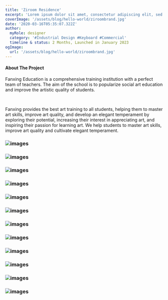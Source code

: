 ```yaml
---
title: 'Ziroom Residence'
excerpt: 'Lorem ipsum dolor sit amet, consectetur adipiscing elit, sed do eiusmod tempor incididunt ut labore et dolore magna aliqua. Praesent elementum facilisis leo vel fringilla est ullamcorper eget. At imperdiet dui accumsan sit amet nulla facilities morbi tempus.'
coverImage: '/assets/blog/hello-world/ziroombrand.jpg'
date: '2020-03-16T05:35:07.322Z'
author:
  myRole: designer
  category: '#Industrial Design #Keyboard #Commercial'
  timeline & status: 2 Months, Launched in January 2023
ogImage:
  url: '/assets/blog/hello-world/ziroombrand.jpg'
---
```


#### About The Project
Fanxing Education is a comprehensive training institution with a perfect team of teachers. The aim of the school is to popularize social art education and improve the artistic quality of students.

&nbsp;

Fanxing provides the best art training to all students, helping them to master art skills, improve art quality, and develop an elegant temperament by exploring their potential, increasing their interest in appreciating art, and inspiring their passion for learning art.
We help students to master art skills, improve art quality and cultivate elegant temperament.

### ![images](/assets/ziroom-residence/residence-1.png "Ziroom Residence")
### ![images](/assets/ziroom-residence/residence-2.png "Ziroom Residence")
### ![images](/assets/ziroom-residence/residence-3.png "Ziroom Residence")
### ![images](/assets/ziroom-residence/residence-4.png "Ziroom Residence")
### ![images](/assets/ziroom-residence/residence-5.png "Ziroom Residence")
### ![images](/assets/ziroom-residence/residence-6.png "Ziroom Residence")
### ![images](/assets/ziroom-residence/residence-7.png "Ziroom Residence")
### ![images](/assets/ziroom-residence/residence-8.png "Ziroom Residence")
### ![images](/assets/ziroom-residence/residence-9.png "Ziroom Residence")
### ![images](/assets/ziroom-residence/residence-10.png "Ziroom Residence")
### ![images](/assets/ziroom-residence/residence-11.png "Ziroom Residence")
### ![images](/assets/ziroom-residence/residence-12.png "Ziroom Residence")